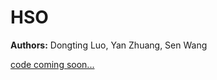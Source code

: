 # HSO
**Authors:** Dongting Luo, Yan Zhuang, Sen Wang

<a href="https://youtu.be/AchJQ2u8K50" target="Video">

code coming soon...
